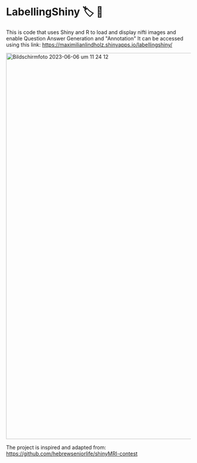 # LabellingShiny 🏷️ 🧠
This is code that uses Shiny and R to load and display nifti images and enable Question Answer Generation and "Annotation" 
It can be accessed using this link: https://maximilianlindholz.shinyapps.io/labellingshiny/


<img width="1053" alt="Bildschirmfoto 2023-06-06 um 11 24 12" src="https://github.com/MaximilianLindholz/LabellingShiny/assets/63144815/3ce11e6d-a691-4695-95a6-4ac946d03e57">



The project is inspired and adapted from: https://github.com/hebrewseniorlife/shinyMRI-contest
